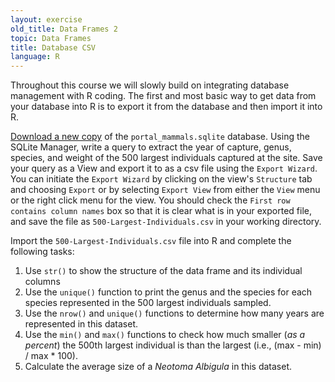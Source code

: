 ```yaml
---
layout: exercise
old_title: Data Frames 2
topic: Data Frames
title: Database CSV
language: R
---
```


Throughout this course we will slowly build on integrating database management
with R coding. The first and most basic way to get data from your database into
R is to export it from the database and then import it into R.

[Download a new copy](https://ndownloader.figshare.com/files/2292171)
of the `portal_mammals.sqlite` database. Using the SQLite Manager, write a query
to extract the year of capture, genus, species, and weight of the 500 largest
individuals captured at the site. Save your query as a View and export it to as
a csv file using the `Export Wizard`. You can initiate the `Export Wizard` by
clicking on the view's `Structure` tab and choosing `Export` or by selecting
`Export View` from either the `View` menu or the right click menu for the
view. You should check the `First row contains column names` box so that it is
clear what is in your exported file, and save the file as
`500-Largest-Individuals.csv` in your working directory.

Import the `500-Largest-Individuals.csv` file into R and complete the following
tasks:

1. Use `str()` to show the structure of the data frame and its individual columns
2. Use the `unique()` function to print the genus and the species for each
species represented in the 500 largest individuals sampled.
3. Use the `nrow()` and `unique()` functions to determine how many years are
represented in this dataset.
4. Use the `min()` and `max()` functions to check how much smaller (*as a 
percent*) the 500th largest individual is than the largest (i.e., (max - min) /
max * 100).
5. Calculate the average size of a *Neotoma Albigula* in this dataset.
